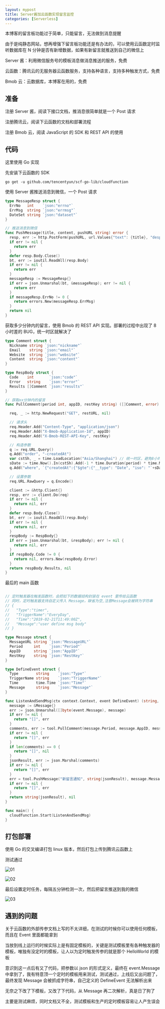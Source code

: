 ```yaml
---
layout: mypost
title: Server酱加云函数实现留言监控
categories: [Serverless]
---
```


本博客的留言板功能过于简单，只能留言，无法做到消息提醒

由于是纯静态网站，想再增强下留言板功能还是有办法的，可以使用云函数定时监听数据库在 N 分钟是否有新增数据，如果有新留言就推送到自己的微信上

Server 酱：利用微信服务号的模板消息做消息推送的服务，免费

云函数：腾讯云的无服务器云函数服务，支持各种语言，支持多种触发方式，免费

Bmob 云：云数据库，本博客在用的，免费

## 准备

注册 Server 酱，阅读下接口文档，推消息很简单就是一个 Post 请求

注册腾讯云，阅读下云函数的文档和部署流程

注册 Bmob 云，阅读 JavaScript 的 SDK 和 REST API 的使用

## 代码

这里使用 Go 实现

先安装下云函数的 SDK

`go get -u github.com/tencentyun/scf-go-lib/cloudfunction`

使用 Server 酱推送消息到微信，一个 Post 请求

```go
type MessageResp struct {
  ErrNo   int    `json:"errno"`
  ErrMsg  string `json:"errmsg"`
  DateSet string `json:"dataset"`
}

// 推送消息到微信
func PushMessage(title, content, pushURL string) error {
  resp, err := http.PostForm(pushURL, url.Values{"text": {title}, "desp": {content}})
  if err != nil {
    return err
  }
  defer resp.Body.Close()
  bt, err := ioutil.ReadAll(resp.Body)
  if err != nil {
    return err
  }
  messageResp := MessageResp{}
  if err = json.Unmarshal(bt, &messageResp); err != nil {
    return err
  }
  if messageResp.ErrNo != 0 {
    return errors.New(messageResp.ErrMsg)
  }
  return nil
}
```

获取多少分钟内的留言，使用 Bmob 的 REST API 实现。部署的过程中出现了 8 小时差的 BUG，统一时区就解决了

```go
type Comment struct {
  Nickname string `json:"nickname"`
  Email    string `json:"email"`
  Website  string `json:"website"`
  Content  string `json:"content"`
}

type RespBody struct {
  Code    int       `json:"code"`
  Error   string    `json:"error"`
  Results []Comment `json:"results"`
}

// 获取xx分钟内的留言
func PullComment(period int, appID, restKey string) ([]Comment, error) {

  req, _ := http.NewRequest("GET", restURL, nil)

  // 请求头
  req.Header.Add("Content-Type", "application/json")
  req.Header.Add("X-Bmob-Application-Id", appID)
  req.Header.Add("X-Bmob-REST-API-Key", restKey)

  // 构造参数
  q := req.URL.Query()
  q.Add("order", "-createdAt")
  var cstSh, _ = time.LoadLocation("Asia/Shanghai") // 统一时区，避免8小时差的BUG
  sDate := time.Now().In(cstSh).Add(-1 * time.Duration(period) * time.Minute).Format("2006-01-02 15:04:05")
  q.Add("where", `{"createdAt":{"$gte":{"__type": "Date", "iso": "`+sDate+`"}}}`)

  // 设置参数
  req.URL.RawQuery = q.Encode()

  client := &http.Client{}
  resp, err := client.Do(req)
  if err != nil {
    return nil, err
  }
  defer resp.Body.Close()
  bt, err := ioutil.ReadAll(resp.Body)
  if err != nil {
    return nil, err
  }
  respBody := RespBody{}
  if err = json.Unmarshal(bt, &respBody); err != nil {
    return nil, err
  }
  if respBody.Code != 0 {
    return nil, errors.New(respBody.Error)
  }
  return respBody.Results, nil
}
```

最后的 main 函数

```go

// 定时触发器在触发函数时，会把如下的数据结构封装在 event 里传给云函数
// 同时，定时触发器支持自定义传入 Message，缺省为空,注意Message会被转为字符串
// {
//   "Type":"timer",
//   "TriggerName":"EveryDay",
//   "Time":"2019-02-21T11:49:00Z",
//   "Message":"user define msg body"
// }

type Message struct {
  MessageURL string `json:"MessageURL"`
  Period     int    `json:"Period"`
  AppID      string `json:"AppID"`
  RestKey    string `json:"RestKey"`
}

type DefineEvent struct {
  Type        string    `json:"Type"`
  TriggerName string    `json:"TriggerName"`
  Time        time.Time `json:"Time"`
  Message     string    `json:"Message"`
}

func ListenAndSendMsg(ctx context.Context, event DefineEvent) (string, error) {
  message := &Message{}
  err := json.Unmarshal([]byte(event.Message), message)
  if err != nil {
    return "[]", err
  }
  comments, err := tool.PullComment(message.Period, message.AppID, message.RestKey)
  if err != nil {
    return "[]", err
  }
  if len(comments) == 0 {
    return "[]", nil
  }
  jsonResult, err := json.Marshal(comments)
  if err != nil {
    return "[]", err
  }
  err = tool.PushMessage("新留言通知", string(jsonResult), message.MessageURL)
  if err != nil {
    return "[]", err
  }
  return string(jsonResult), nil
}

func main() {
  cloudfunction.Start(ListenAndSendMsg)
}
```

## 打包部署

使用 Go 的交叉编译打包 linux 版本，然后打包上传到腾讯云函数上

测试通过

![01](01.png)

![02](02.jpg)

最后设置定时任务，每隔五分钟检测一次，然后把留言推送到我的微信

![03](03.png)

## 遇到的问题

关于云函数的外部传参文档上写的不太详细，在测试的时候你可以使用任何模板，而且在 Event 里面都能拿到

当放到线上运行的时候实际上是有固定模板的，关键是测试模板里有各种触发器的模板，唯独有没定时的模板，让人以为定时触发传参的就是那个 HelloWorld 的模板

意识到这一点后有又了代码，把参数以 json 的形式定义，最终在 event.Message 中拿到了，我有特意顶一个定时的模板用来测试，测试通过，上线后又出问题了，最终发现 Message 会被抓成字符串，自己定义的 DefineEvent 无法解析出来

无奈之下改了下模板，又改了下代码，从 Message 再二次解析，真是日了狗了

主要是测试麻烦，同时文档又不全，测试模板和生产的定时模板容易让人产生误会
